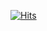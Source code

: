 <a href="https://hits.sh/github.com/abdulholiq13/"><img alt="Hits" src="https://hits.sh/github.com/abdulholiq13.svg"/></a>

